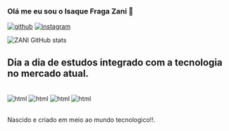 
### Olá me eu sou o Isaque Fraga Zani 👋

[![github](https://img.shields.io/badge/GitHub-100000?style=for-the-badge&logo=github&logoColor=whitee)](https://github.com/isaquefragazani/devzani)
[![instagram](https://img.shields.io/badge/Instagram-E4405F?style=for-the-badge&logo=instagram&logoColor=white)](https://instagram.com/isaquefzani?igshid=MzNlNGNkZWQ4Mg==)

![ZANI GitHub stats](https://github-readme-stats.vercel.app/api?username=DevZani&show_icons=true&theme=dracula)

## Dia a dia de estudos integrado com a tecnologia no mercado atual.

<div style="display: inline_block" ><br/>

<img align="center" alt="html" src="https://img.shields.io/badge/HTML-239120?style=for-the-badge&logo=html5&logoColor=white"/>
<img align="center" alt="html" src="https://img.shields.io/badge/JavaScript-F7DF1E?style=for-the-badge&logo=javascript&logoColor=black"/>
<img align="center" alt="html" src="https://img.shields.io/badge/PostgreSQL-316192?style=for-the-badge&logo=postgresql&logoColor=white"/>
<img align="center" alt="html" src="https://img.shields.io/badge/Node.js-43853D?style=for-the-badge&logo=node.js&logoColor=white"/>

</div><br/>

Nascido e criado em meio ao mundo tecnologico!!.
